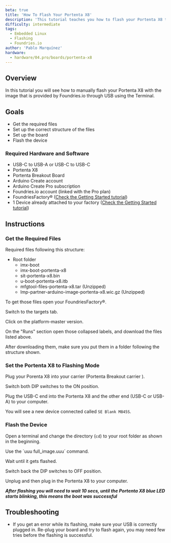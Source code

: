 ```yaml
---
beta: true
title: 'How To Flash Your Portenta X8'
description: 'This tutorial teaches you how to flash your Portenta X8 through USB'
difficulty: intermediate
tags:
  - Embedded Linux
  - Flashing
  - Foundries.io
author: 'Pablo Marquínez'
hardware:
  - hardware/04.pro/boards/portenta-x8
---
```


## Overview

In this tutorial you will see how to manually flash your Portenta X8 with the image that is provided by Foundries.io through USB using the Terminal.

## Goals

- Get the required files
- Set up the correct structure of the files
- Set up the board
- Flash the device

### Required Hardware and Software

- USB-C to USB-A or USB-C to USB-C
- Portenta X8
- Portenta Breakout Board <!-- or Portenta Max Carrier-->
- Arduino Create account
- Arduino Create Pro subscription
- Foundries.io account (linked with the Pro plan)
- FoundriesFactory® ([Check the Getting Started tutorial](https://docs.arduino.cc/tutorials/portenta-x8/out-of-the-box))
- 1 Device already attached to your factory ([Check the Getting Started tutorial](https://docs.arduino.cc/tutorials/portenta-x8/out-of-the-box))
    
## Instructions

### Get the Required Files

Required files following this structure:

- Root folder
  - imx-boot
  - imx-boot-portenta-x8
  - sit-portenta-x8.bin
  - u-boot-portenta-x8.itb
  - mfgtool-files-portenta-x8.tar (Unzipped)
  - lmp-partner-arduino-image-portenta-x8.wic.gz (Unzipped)

To get those files open your FoundriesFactory®.

Switch to the targets tab.

Click on the platform-master version.

On the "Runs" section open those collapsed labels, and download the files listed above.

After downloading them, make sure you put them in a folder following the structure shown.

### Set the Portenta X8 to Flashing Mode

Plug your Porenta X8 into your carrier (Portenta Breakout carrier <!-- or Portenta Max Carrier-->).

Switch both DIP switches to the ON position.

Plug the USB-C end into the Portenta X8 and the other end (USB-C or USB-A) to your computer.

You will see a new device connected called `SE Blank M845S`.

### Flash the Device

Open a terminal and change the directory (`cd`) to your root folder as shown in the beginning.

Use the ´uuu full_image.uuu´ command.

Wait until it gets flashed.

Switch back the DIP switches to OFF position.

Unplug and then plug in the Portenta X8 to your computer.

***After flashing you will need to wait 10 secs, until the Portenta X8 blue LED starts blinking, this means the boot was successful***

## Troubleshooting

- If you get an error while its flashing, make sure your USB is correctly plugged in. Re-plug your board and try to flash again, you may need few tries before the flashing is successful.

